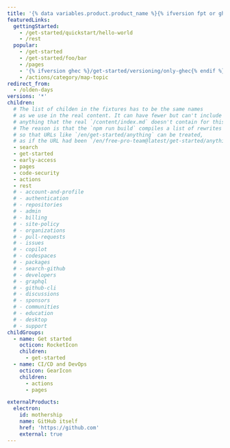 ```yaml
---
title: '{% data variables.product.product_name %}{% ifversion fpt or ghec%}.com{% endif %} Fixture Documentation'
featuredLinks:
  gettingStarted:
    - /get-started/quickstart/hello-world
    - /rest
  popular:
    - /get-started
    - /get-started/foo/bar
    - /pages
    - '{% ifversion ghec %}/get-started/versioning/only-ghec{% endif %}'
    - /actions/category/map-topic
redirect_from:
  - /olden-days
versions: '*'
children:
  # The list of childen in the fixtures has to be the same names
  # as we use in the real content. It can have fewer but can't include
  # anything that the real `/content/index.md` doesn't contain for this.
  # The reason is that the `npm run build` compiles a list of rewrites
  # so that URLs like `/en/get-started/anything` can be treated,
  # as if the URL had been `/en/free-pro-team@latest/get-started/anything`.
  - search
  - get-started
  - early-access
  - pages
  - code-security
  - actions
  - rest
  # - account-and-profile
  # - authentication
  # - repositories
  # - admin
  # - billing
  # - site-policy
  # - organizations
  # - pull-requests
  # - issues
  # - copilot
  # - codespaces
  # - packages
  # - search-github
  # - developers
  # - graphql
  # - github-cli
  # - discussions
  # - sponsors
  # - communities
  # - education
  # - desktop
  # - support
childGroups:
  - name: Get started
    octicon: RocketIcon
    children:
      - get-started
  - name: CI/CD and DevOps
    octicon: GearIcon
    children:
      - actions
      - pages

externalProducts:
  electron:
    id: mothership
    name: GitHub itself
    href: 'https://github.com'
    external: true
---
```


